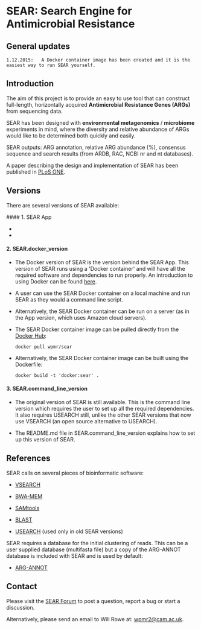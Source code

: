# SEAR: Search Engine for Antimicrobial Resistance


## General updates

    1.12.2015:   A Docker container image has been created and it is the easiest way to run SEAR yourself.




## Introduction

The aim of this project is to provide an easy to use tool that can construct full-length, horizontally acquired **Antimicrobial Resistance Genes (ARGs)** from sequencing data.

SEAR has been designed with **environmental metagenomics** / **microbiome** experiments in mind, where the diversity and relative abundance of ARGs would like to be determined both quickly and easily.

SEAR outputs: ARG annotation, relative ARG abundance (%), consensus sequence and search results (from ARDB, RAC, NCBI nr and nt databases).

A paper describing the design and implementation of SEAR has been published in [PLoS ONE](http://doi.org/10.1371/journal.pone.0133492).




## Versions

There are several versions of SEAR available:

#### 1.	SEAR App

+

+

#### 2.	SEAR.docker_version

+ The Docker version of SEAR is the version behind the SEAR App. This version of SEAR runs using a 'Docker container' and will have all the required software and dependencies to run properly. An introduction to using Docker can be found [here](https://training.docker.com/).

+ A user can use the SEAR Docker container on a local machine and run SEAR as they would a command line script. 

+ Alternatively, the SEAR Docker container can be run on a server (as in the App version, which uses Amazon cloud servers).

+ The SEAR Docker container image can be pulled directly from the [Docker Hub](https://hub.docker.com/r/wpmr/sear/):

    `docker pull wpmr/sear`

+ Alternatively, the SEAR Docker container image can be built using the Dockerfile:

    `docker build -t 'docker:sear' .`



#### 3.	SEAR.command_line_version

+ The original version of SEAR is still available. This is the command line version which requires the user to set up all the required dependencies. It also requires USEARCH still, unlike the other SEAR versions that now use VSEARCH (an open source alternative to USEARCH).

+ The README.md file in SEAR.command_line_version explains how to set up this version of SEAR.




## References

SEAR calls on several pieces of bioinformatic software: 

+ [VSEARCH](https://github.com/torognes/vsearch)

+ [BWA-MEM](http://arxiv.org/abs/1303.3997)

+ [SAMtools](http://www.ncbi.nlm.nih.gov/pubmed/19505943)

+ [BLAST](http://www.ncbi.nlm.nih.gov/pubmed/2231712)

+ [USEARCH](http://www.drive5.com/usearch/) (used only in old SEAR versions)

SEAR requires a database for the initial clustering of reads. This can be a user supplied database (multifasta file) but a copy of the ARG-ANNOT database is included with SEAR and is used by default:

+ [ARG-ANNOT](http://www.ncbi.nlm.nih.gov/pubmed/24145532)




## Contact

Please visit the [SEAR Forum](https://groups.google.com/forum/#!forum/sear) to post a question, report a bug or start a discussion.

Alternatively, please send an email to Will Rowe at: [wpmr2@cam.ac.uk](mailto:wpmr2@cam.ac.uk?subject=SEAR).
